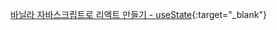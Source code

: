 [바닐라 자바스크립트로 리액트 만들기 - useState](https://gyeongsu1997.github.io/vanillajs/usestate/){:target="_blank"}
